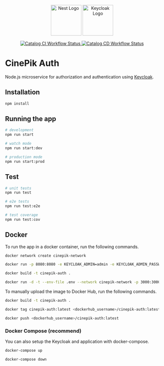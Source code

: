 <p align="center">
  <a href="http://nestjs.com/" target="blank"><img src="https://nestjs.com/img/logo-small.svg" width="100" alt="Nest Logo" /></a>
  <a href="https://www.keycloak.org/" target="blank"><img src="https://www.keycloak.org/resources/images/icon.svg" width="100" alt="Keycloak Logo" /></a>
</p>


<p align="center">
  <a href="https://github.com/CinePik/auth/actions/workflows/ci.yml" target="_blank">
    <img src="https://github.com/CinePik/auth/actions/workflows/ci.yml/badge.svg" alt="Catalog CI Workflow Status" />
  </a>
  <a href="https://github.com/CinePik/auth/actions/workflows/cd.yml" target="_blank">
    <img src="https://github.com/CinePik/auth/actions/workflows/cd.yml/badge.svg" alt="Catalog CD Workflow Status" />
  </a>
</p>

# CinePik Auth

Node.js microservice for authorization and authentication using [Keycloak](https://www.keycloak.org/).

## Installation

```bash
npm install
```

## Running the app

```bash
# development
npm run start

# watch mode
npm run start:dev

# production mode
npm run start:prod
```

## Test

```bash
# unit tests
npm run test

# e2e tests
npm run test:e2e

# test coverage
npm run test:cov
```

## Docker

To run the app in a docker container, run the following commands.

```bash
docker network create cinepik-network

docker run -p 8080:8080 -e KEYCLOAK_ADMIN=admin -e KEYCLOAK_ADMIN_PASSWORD=admin quay.io/keycloak/keycloak:23.0.1 start-dev

docker build -t cinepik-auth .

docker run -d -t --env-file .env --network cinepik-network -p 3000:3000 cinepik-auth
```

To manually upload the image to Docker Hub, run the following commands.

```bash
docker build -t cinepik-auth .

docker tag cinepik-auth:latest <dockerhub_username>/cinepik-auth:latest

docker push <dockerhub_username>/cinepik-auth:latest
```

### Docker Compose (recommend)

You can also setup the Keycloak and application with docker-compose.

```bash
docker-compose up

docker-compose down
```
